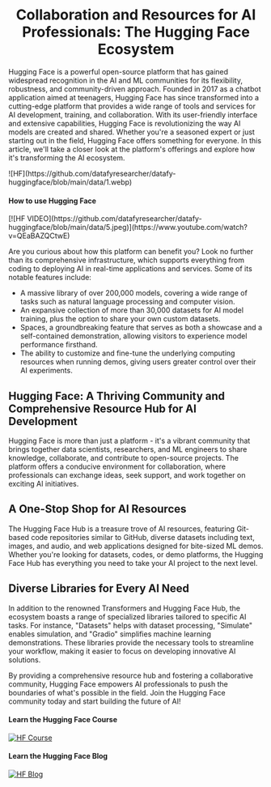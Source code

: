 <h1 align="center">
Collaboration and Resources for AI Professionals: The Hugging Face Ecosystem
</h1>

Hugging Face is a powerful open-source platform that has gained widespread recognition in the AI and ML communities for its flexibility, robustness, and community-driven approach. Founded in 2017 as a chatbot application aimed at teenagers, Hugging Face has since transformed into a cutting-edge platform that provides a wide range of tools and services for AI development, training, and collaboration. With its user-friendly interface and extensive capabilities, Hugging Face is revolutionizing the way AI models are created and shared. Whether you're a seasoned expert or just starting out in the field, Hugging Face offers something for everyone. In this article, we'll take a closer look at the platform's offerings and explore how it's transforming the AI ecosystem.

<dev align="center">
![HF](https://github.com/datafyresearcher/datafy-huggingface/blob/main/data/1.webp)
</dev>

#### How to use Hugging Face

<dev align="center">
[![HF VIDEO](https://github.com/datafyresearcher/datafy-huggingface/blob/main/data/5.jpeg)](https://www.youtube.com/watch?v=QEaBAZQCtwE)
</dev>

Are you curious about how this platform can benefit you? Look no further than its comprehensive infrastructure, which supports everything from coding to deploying AI in real-time applications and services. Some of its notable features include:

* A massive library of over 200,000 models, covering a wide range of tasks such as natural language processing and computer vision.
* An expansive collection of more than 30,000 datasets for AI model training, plus the option to share your own custom datasets.
* Spaces, a groundbreaking feature that serves as both a showcase and a self-contained demonstration, allowing visitors to experience model performance firsthand.
* The ability to customize and fine-tune the underlying computing resources when running demos, giving users greater control over their AI experiments.

Hugging Face: A Thriving Community and Comprehensive Resource Hub for AI Development
-------------------------------------------------------------------------------------

Hugging Face is more than just a platform - it's a vibrant community that brings together data scientists, researchers, and ML engineers to share knowledge, collaborate, and contribute to open-source projects. The platform offers a conducive environment for collaboration, where professionals can exchange ideas, seek support, and work together on exciting AI initiatives.

A One-Stop Shop for AI Resources
------------------------------------

The Hugging Face Hub is a treasure trove of AI resources, featuring Git-based code repositories similar to GitHub, diverse datasets including text, images, and audio, and web applications designed for bite-sized ML demos. Whether you're looking for datasets, codes, or demo platforms, the Hugging Face Hub has everything you need to take your AI project to the next level.

Diverse Libraries for Every AI Need
------------------------------------

In addition to the renowned Transformers and Hugging Face Hub, the ecosystem boasts a range of specialized libraries tailored to specific AI tasks. For instance, "Datasets" helps with dataset processing, "Simulate" enables simulation, and "Gradio" simplifies machine learning demonstrations. These libraries provide the necessary tools to streamline your workflow, making it easier to focus on developing innovative AI solutions.

By providing a comprehensive resource hub and fostering a collaborative community, Hugging Face empowers AI professionals to push the boundaries of what's possible in the field. Join the Hugging Face community today and start building the future of AI!

#### Learn the Hugging Face Course

[![HF Course](https://github.com/datafyresearcher/datafy-huggingface/blob/main/data/2.png)](https://huggingface.co/learn)

#### Learn the Hugging Face Blog

[![HF Blog](https://github.com/datafyresearcher/datafy-huggingface/blob/main/data/3.png)](https://huggingface.co/blog?tag=nlp)